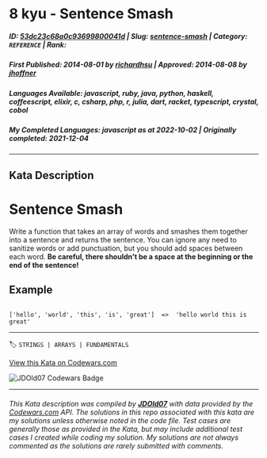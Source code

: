 # 8 kyu - Sentence Smash

##### **ID**: [53dc23c68a0c93699800041d](https://www.codewars.com/kata/53dc23c68a0c93699800041d) | **Slug**: [sentence-smash](https://www.codewars.com/kata/53dc23c68a0c93699800041d) | **Category**: `REFERENCE` | **Rank**: <span style="color:white">8 kyu</span>

##### **First Published**: 2014-08-01 ***by*** [richardhsu](https://www.codewars.com/users/richardhsu) | **Approved**: 2014-08-08 ***by*** [jhoffner](https://www.codewars.com/users/jhoffner)

##### **Languages Available**: javascript, ruby, java, python, haskell, coffeescript, elixir, c, csharp, php, r, julia, dart, racket, typescript, crystal, cobol

##### **My Completed Languages**: javascript ***as at*** 2022-10-02 | **Originally completed**: 2021-12-04

---

## Kata Description


# Sentence Smash



Write a function that takes an array of words and smashes them together into a sentence and returns the sentence. You can ignore any need to sanitize words or add punctuation, but you should add spaces between each word. **Be careful, there shouldn't be a space at the beginning or the end of the sentence!**



## Example



```

['hello', 'world', 'this', 'is', 'great']  =>  'hello world this is great'

```

---


🏷 `STRINGS | ARRAYS | FUNDAMENTALS`


[View this Kata on Codewars.com](https://www.codewars.com/kata/53dc23c68a0c93699800041d)

![](https://www.codewars.com/users/jdold07/badges/large "JDOld07 Codewars Badge")

---

###### *This Kata description was compiled by [**JDOld07**](https://tpstech.dev) with data provided by the [Codewars.com](https://www.codewars.com) API.  The solutions in this repo associated with this kata are my solutions unless otherwise noted in the code file.  Test cases are generally those as provided in the Kata, but may include additional test cases I created while coding my solution.  My solutions are not always commented as the solutions are rarely submitted with comments.*
